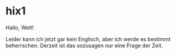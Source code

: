 # hix1

Hallo, Welt!

Leider kann ich jetzt gar kein Englisch, aber ich werde es bestimmt beherrschen.
Derzeit ist das sozusagen nur eine Frage der Zeit.
